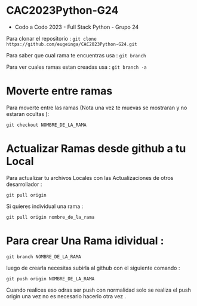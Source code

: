 # CAC2023Python-G24


* Codo a Codo 2023 - Full Stack Python - Grupo 24


Para clonar el repositorio :
`
 git clone https://github.com/eugeinga/CAC2023Python-G24.git `

Para  saber que cual rama te encuentras usa : 
`git branch `

Para ver cuales ramas estan creadas usa :
 `
git branch -a `

# Moverte entre ramas 
Para moverte entre las ramas (Nota una vez te muevas se mostraran y no estaran ocultas ):

`git checkout NOMBRE_DE_LA_RAMA `

# Actualizar Ramas desde github a tu Local 

Para actualizar tu archivos Locales con las Actualizaciones de otros desarrollador :

`git pull origin `

Si quieres individual una rama :

`git pull origin nombre_de_la_rama`


# Para crear Una Rama idividual :

`git branch NOMBRE_DE_LA_RAMA
`

luego de crearla necesitas subirla al github con el siguiente comando :

 ` git push origin NOMBRE_DE_LA_RAMA
 `

Cuando realices eso odras ser push con normalidad solo se realiza el push origin una vez no es necesario hacerlo otra vez . 



